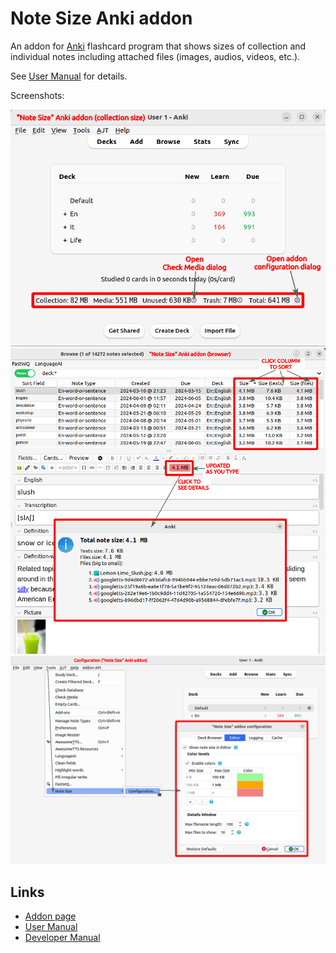 # Note Size Anki addon

An addon for [Anki](https://apps.ankiweb.net) flashcard program 
that shows sizes of collection and individual notes including attached files (images, audios, videos, etc.).

See [User Manual](description/user_manual.md) for details.

Screenshots:

![](https://raw.githubusercontent.com/Aleks-Ya/note-size-anki-addon/main/description/images/collection_size.png)
![](https://raw.githubusercontent.com/Aleks-Ya/note-size-anki-addon/main/description/images/edit_note.png)
![](https://raw.githubusercontent.com/Aleks-Ya/note-size-anki-addon/main/description/images/open_config.png)

## Links

- [Addon page](https://ankiweb.net/shared/info/1188705668)
- [User Manual](description/user_manual.md)
- [Developer Manual](description/developer_manual.md)

